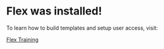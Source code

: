 # Flex was installed!

To learn how to build templates and setup user access, visit:

[Flex Training](https://canvas.morainevalley.edu/enroll/LLYEHL)
